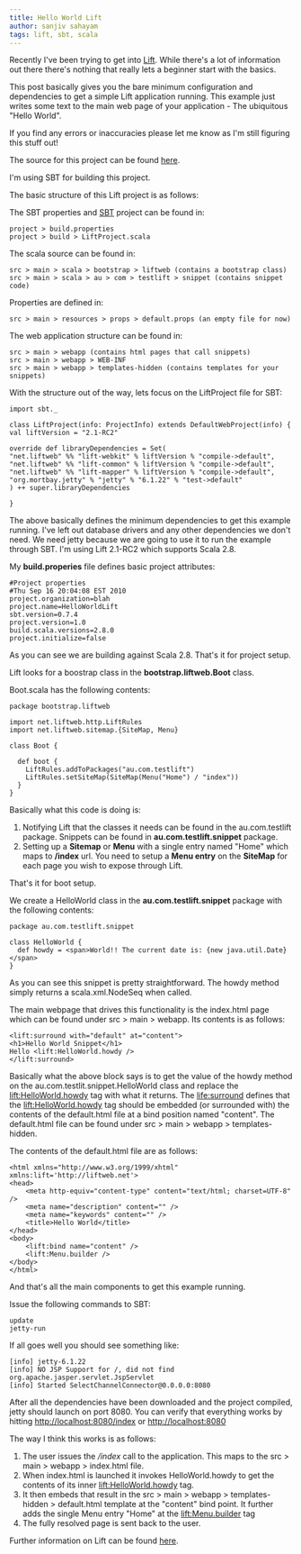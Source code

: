```yaml
---
title: Hello World Lift
author: sanjiv sahayam
tags: lift, sbt, scala
---
```


Recently I've been trying to get into [Lift](http://liftweb.net). While there's a lot of information out there there's nothing that really lets a beginner start with the basics.

This post basically gives you the bare minimum configuration and dependencies to get a simple Lift application running. This example just writes some text to the main web page of your application - The ubiquitous "Hello World".

If you find any errors or inaccuracies please let me know as I'm still figuring this stuff out!

The source for this project can be found [here](http://github.com/ssanj/HelloWorldLift).

I'm using SBT for building this project.

The basic structure of this Lift project is as follows:

The SBT properties and [SBT](http://code.google.com/p/simple-build-tool) project can be found in:

```
project > build.properties
project > build > LiftProject.scala
```

The scala source can be found in:

```
src > main > scala > bootstrap > liftweb (contains a bootstrap class)
src > main > scala > au > com > testlift > snippet (contains snippet code)
```

Properties are defined in:

```
src > main > resources > props > default.props (an empty file for now)
```

The web application structure can be found in:

```
src > main > webapp (contains html pages that call snippets)
src > main > webapp > WEB-INF
src > main > webapp > templates-hidden (contains templates for your snippets)
```

With the structure out of the way, lets focus on the LiftProject file for SBT:

```{.scala}
import sbt._

class LiftProject(info: ProjectInfo) extends DefaultWebProject(info) {
val liftVersion = "2.1-RC2"

override def libraryDependencies = Set(
"net.liftweb" %% "lift-webkit" % liftVersion % "compile->default",
"net.liftweb" %% "lift-common" % liftVersion % "compile->default",
"net.liftweb" %% "lift-mapper" % liftVersion % "compile->default",
"org.mortbay.jetty" % "jetty" % "6.1.22" % "test->default"
) ++ super.libraryDependencies

}
```

The above basically defines the minimum dependencies to get this example running. I've left out database drivers and any other dependencies we don't need. We need jetty because we are going to use it to run the example through SBT. I'm using Lift 2.1-RC2 which supports Scala 2.8.

My __build.properies__ file defines basic project attributes:

```
#Project properties
#Thu Sep 16 20:04:08 EST 2010
project.organization=blah
project.name=HelloWorldLift
sbt.version=0.7.4
project.version=1.0
build.scala.versions=2.8.0
project.initialize=false
```

As you can see we are building against Scala 2.8. That's it for project setup.

Lift looks for a boostrap class in the __bootstrap.liftweb.Boot__ class.

Boot.scala has the following contents:


```{.scala}
package bootstrap.liftweb

import net.liftweb.http.LiftRules
import net.liftweb.sitemap.{SiteMap, Menu}

class Boot {

  def boot {
    LiftRules.addToPackages("au.com.testlift")
    LiftRules.setSiteMap(SiteMap(Menu("Home") / "index"))
  }
}
```

Basically what this code is doing is:

1. Notifying Lift that the classes it needs can be found in the au.com.testlift package. Snippets can be found in __au.com.testlift.snippet__ package.
2. Setting up a __Sitemap__ or __Menu__ with a single entry named "Home" which maps to __/index__ url. You need to setup a __Menu entry__ on the __SiteMap__ for each page you wish to expose through Lift.

That's it for boot setup.

We create a HelloWorld class in the __au.com.testlift.snippet__ package with the following contents:

```{.scala}
package au.com.testlift.snippet

class HelloWorld {
  def howdy = <span>World!! The current date is: {new java.util.Date}</span>
}
```

As you can see this snippet is pretty straightforward. The howdy method simply returns a scala.xml.NodeSeq when called.

The main webpage that drives this functionality is the index.html page which can be found under src > main > webapp. Its contents is as follows:

```{.xml}
<lift:surround with="default" at="content">
<h1>Hello World Snippet</h1>
Hello <lift:HelloWorld.howdy />
</lift:surround>
```

Basically what the above block says is to get the value of the howdy method on the au.com.testlit.snippet.HelloWorld class and replace the <lift:HelloWorld.howdy> tag with what it returns. The <life:surround> defines that the <lift:HelloWorld.howdy> tag should be embedded (or surrounded with) the contents of the default.html file at a bind position named "content". The default.html file can be found under src > main > webapp > templates-hidden.

The contents of the default.html file are as follows:

```{.html}
<html xmlns="http://www.w3.org/1999/xhtml" xmlns:lift='http://liftweb.net'>
<head>
    <meta http-equiv="content-type" content="text/html; charset=UTF-8" />
    <meta name="description" content="" />
    <meta name="keywords" content="" />
    <title>Hello World</title>
</head>
<body>
    <lift:bind name="content" />
    <lift:Menu.builder />
</body>
</html>
```

And that's all the main components to get this example running.

Issue the following commands to SBT:

```
update
jetty-run
```
If all goes well you should see something like:

```
[info] jetty-6.1.22
[info] NO JSP Support for /, did not find org.apache.jasper.servlet.JspServlet
[info] Started SelectChannelConnector@0.0.0.0:8080
```

After all the dependencies have been downloaded and the project compiled, jetty should launch on port 8080. You can verify that everything works by hitting [http://localhost:8080/index](http://localhost:8080/index) or [http://localhost:8080](http://localhost:8080)

The way I think this works is as follows:

1. The user issues the _/index_ call to the application. This maps to the src > main > webapp > index.html file.
2. When index.html is launched it invokes HelloWorld.howdy to get the contents of its inner <lift:HelloWorld.howdy> tag.
3. It then embeds that result in the src > main > webapp > templates-hidden > default.html template at the "content" bind point. It further adds the single Menu entry "Home" at the <lift:Menu.builder> tag
4. The fully resolved page is sent back to the user.

Further information on Lift can be found [here](http://www.assembla.com/wiki/show/liftweb).
